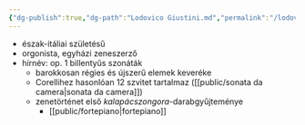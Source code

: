 ```yaml
---
{"dg-publish":true,"dg-path":"Lodovico Giustini.md","permalink":"/lodovico-giustini/"}
---
```


- észak-itáliai születésű
- orgonista, egyházi zeneszerző
- hírnév: op. 1 billentyűs szonáták
	- barokkosan régies és újszerű elemek keveréke
	- Corellihez hasonlóan 12 szvitet tartalmaz ([[public/sonata da camera\|sonata da camera]])
	- zenetörténet első *kalapácszongora*-darabgyűjteménye
		- [[public/fortepiano\|fortepiano]]